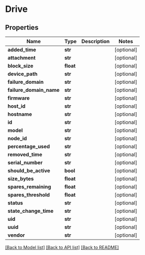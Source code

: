 # Drive

## Properties
Name | Type | Description | Notes
------------ | ------------- | ------------- | -------------
**added_time** | **str** |  | [optional] 
**attachment** | **str** |  | [optional] 
**block_size** | **float** |  | [optional] 
**device_path** | **str** |  | [optional] 
**failure_domain** | **str** |  | [optional] 
**failure_domain_name** | **str** |  | [optional] 
**firmware** | **str** |  | [optional] 
**host_id** | **str** |  | [optional] 
**hostname** | **str** |  | [optional] 
**id** | **str** |  | [optional] 
**model** | **str** |  | [optional] 
**node_id** | **str** |  | [optional] 
**percentage_used** | **str** |  | [optional] 
**removed_time** | **str** |  | [optional] 
**serial_number** | **str** |  | [optional] 
**should_be_active** | **bool** |  | [optional] 
**size_bytes** | **float** |  | [optional] 
**spares_remaining** | **float** |  | [optional] 
**spares_threshold** | **float** |  | [optional] 
**status** | **str** |  | [optional] 
**state_change_time** | **str** |  | [optional] 
**uid** | **str** |  | [optional] 
**uuid** | **str** |  | [optional] 
**vendor** | **str** |  | [optional] 

[[Back to Model list]](../README.md#documentation-for-models) [[Back to API list]](../README.md#documentation-for-api-endpoints) [[Back to README]](../README.md)

